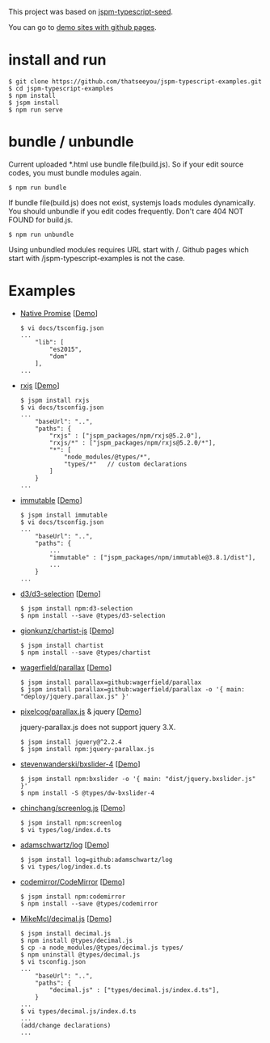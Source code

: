 This project was based on [jspm-typescript-seed](https://github.com/thatseeyou/jspm-typescript-seed/tree/master).

You can go to [demo sites with github pages](https://thatseeyou.github.io/jspm-typescript-examples/index.html).

# install and run

```
$ git clone https://github.com/thatseeyou/jspm-typescript-examples.git
$ cd jspm-typescript-examples
$ npm install
$ jspm install
$ npm run serve
```

# bundle / unbundle
Current uploaded *.html use bundle file(build.js). So if your edit source codes, you must bundle modules again.

```    
$ npm run bundle
```

If bundle file(build.js) does not exist, systemjs loads modules dynamically. You should unbundle if you edit codes frequently. Don't care 404 NOT FOUND for build.js.

```
$ npm run unbundle
```

Using unbundled modules requires URL start with /. Github pages which start with /jspm-typescript-examples is not the case.

# Examples

* [Native Promise](https://developer.mozilla.org/ko/docs/Web/JavaScript/Reference/Global_Objects/Promise) [[Demo](https://thatseeyou.github.io/jspm-typescript-examples/promise.html)]
    ```
    $ vi docs/tsconfig.json
    ...
        "lib": [
            "es2015",
            "dom"
        ],
    ...
    ```

* [rxjs](https://github.com/ReactiveX/rxjs) [[Demo](https://thatseeyou.github.io/jspm-typescript-examples/reactive.html)]
    ```
    $ jspm install rxjs
    $ vi docs/tsconfig.json
    ...
        "baseUrl": "..",
        "paths": {
            "rxjs" : ["jspm_packages/npm/rxjs@5.2.0"],
            "rxjs/*" : ["jspm_packages/npm/rxjs@5.2.0/*"],
            "*": [
                "node_modules/@types/*",
                "types/*"   // custom declarations
            ]
        }
    ...
    ```

* [immutable](https://github.com/facebook/immutable-js) [[Demo](https://thatseeyou.github.io/jspm-typescript-examples/immutable.html)]
    ```
    $ jspm install immutable
    $ vi docs/tsconfig.json
    ...
        "baseUrl": "..",
        "paths": {
            ...
            "immutable" : ["jspm_packages/npm/immutable@3.8.1/dist"],
            ...
        }
    ...
    ```

* [d3/d3-selection](https://github.com/d3/d3-selection) [[Demo](https://thatseeyou.github.io/jspm-typescript-examples/d3-selection.html)]

    ```
    $ jspm install npm:d3-selection
    $ npm install --save @types/d3-selection
    ```

* [gionkunz/chartist-js](https://github.com/gionkunz/chartist-js) [[Demo](https://thatseeyou.github.io/jspm-typescript-examples/chartist.html)]

    ```
    $ jspm install chartist
    $ npm install --save @types/chartist
    ```

* [wagerfield/parallax](https://github.com/wagerfield/parallax)
[[Demo](https://thatseeyou.github.io/jspm-typescript-examples/parallax.html)]

    ```
    $ jspm install parallax=github:wagerfield/parallax
    $ jspm install parallax=github:wagerfield/parallax -o '{ main: "deploy/jquery.parallax.js" }'
    ```

* [pixelcog/parallax.js](https://github.com/pixelcog/parallax.js) & jquery [[Demo](https://thatseeyou.github.io/jspm-typescript-examples/jquery-parallax.js.html)]

    jquery-parallax.js does not support jquery 3.X.

    ```
    $ jspm install jquery@^2.2.4
    $ jspm install npm:jquery-parallax.js
    ```

* [stevenwanderski/bxslider-4](https://github.com/stevenwanderski/bxslider-4) [[Demo](https://thatseeyou.github.io/jspm-typescript-examples/bxslider.html)]

    ```
    $ jspm install npm:bxslider -o '{ main: "dist/jquery.bxslider.js" }'
    $ npm install -S @types/dw-bxslider-4
    ```

* [chinchang/screenlog.js](https://github.com/chinchang/screenlog.js) [[Demo](https://thatseeyou.github.io/jspm-typescript-examples/screenlog.html)]

    ```
    $ jspm install npm:screenlog
    $ vi types/log/index.d.ts
    ```

* [adamschwartz/log](https://github.com/adamschwartz/log) [[Demo](https://thatseeyou.github.io/jspm-typescript-examples/log.html)]

    ```
    $ jspm install log=github:adamschwartz/log 
    $ vi types/log/index.d.ts
    ```

* [codemirror/CodeMirror](https://github.com/codemirror/CodeMirror) [[Demo](https://thatseeyou.github.io/jspm-typescript-examples/codemirror.html)]

    ```
    $ jspm install npm:codemirror
    $ npm install --save @types/codemirror
    ```

* [MikeMcl/decimal.js](https://github.com/MikeMcl/decimal.js) [[Demo](https://thatseeyou.github.io/jspm-typescript-examples/decimal.js.html)]

    ```
    $ jspm install decimal.js
    $ npm install @types/decimal.js
    $ cp -a node_modules/@types/decimal.js types/
    $ npm uninstall @types/decimal.js
    $ vi tsconfig.json
    ...
        "baseUrl": "..",
        "paths": {
            "decimal.js" : ["types/decimal.js/index.d.ts"],
        }
    ...
    $ vi types/decimal.js/index.d.ts
    ...
    (add/change declarations)
    ...
    ```

